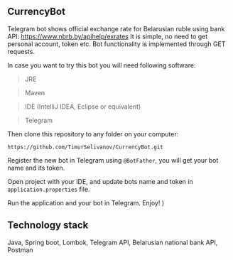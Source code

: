 ## CurrencyBot

Telegram bot shows official exchange rate for Belarusian ruble using bank API: https://www.nbrb.by/apihelp/exrates
It is simple, no need to get personal account, token etc. Bot functionality is implemented through GET requests.

In case you want to try this bot you will need following software:
> JRE

> Maven

> IDE (IntelliJ IDEA, Eclipse or equivalent)

> Telegram

Then clone this repository to any folder on your computer:
```
https://github.com/TimurSelivanov/CurrencyBot.git
```

Register the new bot in Telegram using `@BotFather`, you will get your bot name and its token.

Open project with your IDE, and update bots name and token in `application.properties` file.

Run the application and your bot in Telegram.
Enjoy! )

## Technology stack
Java, Spring boot, Lombok, Telegram API, Belarusian national bank API, Postman